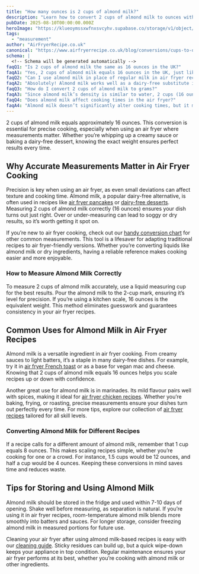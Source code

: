 ```yaml
---
title: "How many ounces is 2 cups of almond milk?"
description: "Learn how to convert 2 cups of almond milk to ounces with our easy guide. Perfect for air fryer recipes and precise measurements!"
pubDate: 2025-08-10T00:00:00.000Z
heroImage: "https://klueoymssxwfnxsvcyhv.supabase.co/storage/v1/object/public/Shmucket/how-many-ounces-is-2-cups-of-almond-milk.webp"
tags:
  - "measurement"
author: "AirFryerRecipe.co.uk"
canonical: "https://www.airfryerrecipe.co.uk/blog/conversions/cups-to-ounces/how-many-ounces-is-2-cups-of-almond-milk"
schema: |
  <!-- Schema will be generated automatically -->
faqQ1: "Is 2 cups of almond milk the same as 16 ounces in the UK?"
faqA1: "Yes, 2 cups of almond milk equals 16 ounces in the UK, just like in other regions. The measurement is based on volume, so it remains consistent regardless of location. Always use a liquid measuring cup for accuracy."
faqQ2: "Can I use almond milk in place of regular milk in air fryer recipes?"
faqA2: "Absolutely! Almond milk works well as a dairy-free substitute in most air fryer recipes. Just ensure you measure correctly—2 cups of almond milk equals 16 ounces. It’s perfect for batters, sauces, and marinades."
faqQ3: "How do I convert 2 cups of almond milk to grams?"
faqA3: "Since almond milk’s density is similar to water, 2 cups (16 ounces) weigh roughly 473 grams. For precise baking, use a kitchen scale. This conversion is handy for air fryer recipes requiring metric measurements."
faqQ4: "Does almond milk affect cooking times in the air fryer?"
faqA4: "Almond milk doesn’t significantly alter cooking times, but it may affect texture. For best results, stick to the recipe’s recommended measurements—2 cups of almond milk equals 16 ounces. Adjust temperatures slightly if needed for crispiness."
---
```

<p>2 cups of almond milk equals approximately 16 ounces. This conversion is essential for precise cooking, especially when using an air fryer where measurements matter. Whether you’re whipping up a creamy sauce or baking a dairy-free dessert, knowing the exact weight ensures perfect results every time.</p>  

<h2>Why Accurate Measurements Matter in Air Fryer Cooking</h2>  
<p>Precision is key when using an air fryer, as even small deviations can affect texture and cooking time. Almond milk, a popular dairy-free alternative, is often used in recipes like <a href=https://www.airfryerrecipe.co.uk/recipes>air fryer pancakes</a> or <a href=https://www.airfryerrecipe.co.uk/recipe-category/dessert>dairy-free desserts</a>. Measuring 2 cups of almond milk correctly (16 ounces) ensures your dish turns out just right. Over or under-measuring can lead to soggy or dry results, so it’s worth getting it spot on.</p>  

<p>If you’re new to air fryer cooking, check out our <a href=https://www.airfryerrecipe.co.uk/air-fryer-conversion-chart>handy conversion chart</a> for other common measurements. This tool is a lifesaver for adapting traditional recipes to air fryer-friendly versions. Whether you’re converting liquids like almond milk or dry ingredients, having a reliable reference makes cooking easier and more enjoyable.</p>  

<h3>How to Measure Almond Milk Correctly</h3>  
<p>To measure 2 cups of almond milk accurately, use a liquid measuring cup for the best results. Pour the almond milk to the 2-cup mark, ensuring it’s level for precision. If you’re using a kitchen scale, 16 ounces is the equivalent weight. This method eliminates guesswork and guarantees consistency in your air fryer recipes.</p>  

<h2>Common Uses for Almond Milk in Air Fryer Recipes</h2>  
<p>Almond milk is a versatile ingredient in air fryer cooking. From creamy sauces to light batters, it’s a staple in many dairy-free dishes. For example, try it in <a href=https://www.airfryerrecipe.co.uk/recipe-category/breakfast>air fryer French toast</a> or as a base for vegan mac and cheese. Knowing that 2 cups of almond milk equals 16 ounces helps you scale recipes up or down with confidence.</p>  

<p>Another great use for almond milk is in marinades. Its mild flavour pairs well with spices, making it ideal for <a href=https://www.airfryerrecipe.co.uk/recipe-category/chicken>air fryer chicken recipes</a>. Whether you’re baking, frying, or roasting, precise measurements ensure your dishes turn out perfectly every time. For more tips, explore our collection of <a href=https://www.airfryerrecipe.co.uk/recipes>air fryer recipes</a> tailored for all skill levels.</p>  

<h3>Converting Almond Milk for Different Recipes</h3>  
<p>If a recipe calls for a different amount of almond milk, remember that 1 cup equals 8 ounces. This makes scaling recipes simple, whether you’re cooking for one or a crowd. For instance, 1.5 cups would be 12 ounces, and half a cup would be 4 ounces. Keeping these conversions in mind saves time and reduces waste.</p>  

<h2>Tips for Storing and Using Almond Milk</h2>  
<p>Almond milk should be stored in the fridge and used within 7-10 days of opening. Shake well before measuring, as separation is natural. If you’re using it in air fryer recipes, room-temperature almond milk blends more smoothly into batters and sauces. For longer storage, consider freezing almond milk in measured portions for future use.</p>  

<p>Cleaning your air fryer after using almond milk-based recipes is easy with our <a href=https://www.airfryerrecipe.co.uk/air-fryer-cleaner>cleaning guide</a>. Sticky residues can build up, but a quick wipe-down keeps your appliance in top condition. Regular maintenance ensures your air fryer performs at its best, whether you’re cooking with almond milk or other ingredients.</p>
